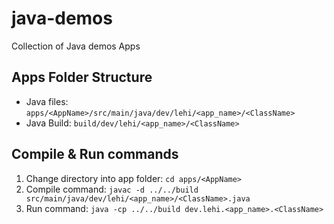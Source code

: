 # java-demos
Collection of Java demos Apps

## Apps Folder Structure
- Java files: `apps/<AppName>/src/main/java/dev/lehi/<app_name>/<ClassName>`
- Java Build: `build/dev/lehi/<app_name>/<ClassName>`

## Compile & Run commands
1. Change directory into app folder: `cd apps/<AppName>`
2. Compile command: `javac -d ../../build src/main/java/dev/lehi/<app_name>/<ClassName>.java`
3. Run command: `java -cp ../../build dev.lehi.<app_name>.<ClassName>`

